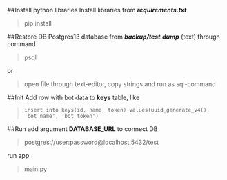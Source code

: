 ##Install python libraries
Install libraries from __*requirements.txt*__
>pip install 

##Restore DB
Postgres13 database from __*backup/test.dump*__ (text) through command 
>psql 

or
>open file through text-editor, copy strings and run as sql-command

##Init
Add row with bot data to __keys__ table, like
>`insert into keys(id, name, token) values(uuid_generate_v4(), 'bot_name', 'bot_token')`

##Run
add argument __DATABASE_URL__ to connect DB
>postgres://user:password@localhost:5432/test

run app 
>main.py